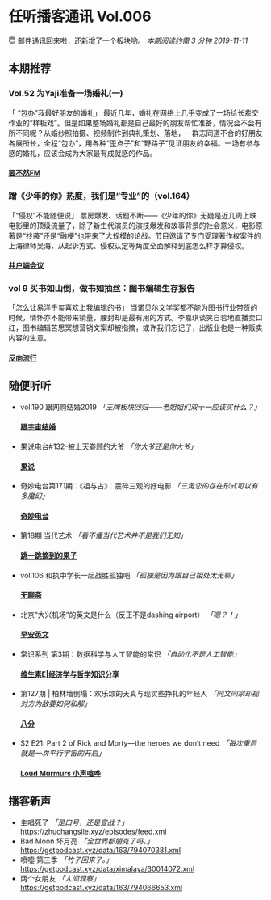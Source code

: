 # 任听播客通讯 Vol.006
😇 邮件通讯回来啦，还新增了一个板块哟。
_本期阅读约需 3 分钟_
_2019-11-11_


## 本期推荐

### Vol.52 为Yaji准备一场婚礼(一)
「 “包办”我最好朋友的婚礼」
最近几年，婚礼在网络上几乎变成了一场给长辈交作业的“样板戏”。但是如果整场婚礼都是自己最好的朋友帮忙准备，情况会不会有所不同呢？从婚纱照拍摄、视频制作到典礼策划、落地，一群志同道不合的好朋友各展所长，全程“包办”，用各种“歪点子”和“野路子”见证朋友的幸福。一场有参与感的婚礼，应该会成为大家最有成就感的作品。
#### [要不然FM](http://rss.lizhi.fm/rss/127504986.xml)

### 蹭《少年的你》热度，我们是“专业”的（vol.164）
「“侵权”不能随便说」
票房爆发、话题不断——《少年的你》无疑是近几周上映电影里的顶级流量了，除了新生代演员的演技爆发和故事背景的社会意义，电影原著是“抄袭”还是“融梗”也带来了大规模的论战。节目邀请了专门受理著作权案件的上海律师吴海，从起诉方式、侵权认定等角度全面解释到底怎么样才算侵权。
#### [井户端会议](http://rss.kaolafm.com/MZ_RSS/rss/1100000046155/album.xml)

### vol 9 买书如山倒，做书如抽丝：图书编辑生存报告
「怎么让易洋千玺喜欢上我编辑的书」
当诺贝尔文学奖都不能为图书行业带货的时候，情怀亦不能带来销量，腰封却是最有用的方式。李嘉琪谈笑自若地直播卖口红，图书编辑苦思冥想营销文案却被指摘，或许我们忘记了，出版业也是一种贩卖内容的生意。
#### [反向流行](https://getpodcast.xyz/datas/ximalaya/26684396.xml)


## 随便听听

* vol.190 跟网购结婚2019 _「王牌板块回归——老姐姐们双十一应该买什么？」_
  #### [跟宇宙结婚](http://rss.lizhi.fm/rss/1307862.xml)
* 果说电台#132-被上天眷顾的大爷 _「你大爷还是你大爷」_
  #### [果说](http://rss.lizhi.fm/rss/23963.xml)
* 奇妙电台第171期：《祖与占》：震碎三观的好电影 _「三角恋的存在形式可以有多魔幻」_
  #### [奇妙电台](https://getpodcast.xyz/datas/ximalaya/8224043.xml)
* 第18期 当代艺术 _「看不懂当代艺术并不是我们无知」_
  #### [跳一跳摘到的果子](https://getpodcast.xyz/datas/ximalaya/21924131.xml)
* vol.106 和执中学长一起战胜孤独吧 _「孤独是因为跟自己相处太无聊」_
  #### [无聊斋](https://getpodcast.xyz/datas/ximalaya/14302859.xml)
* 北京“大兴机场”的英文是什么（反正不是dashing airport） _「嗯？！」_
  #### [早安英文](https://getpodcast.xyz/datas/ximalaya/3373990.xml)
* 常识系列 第3期：数据科学与人工智能的常识 _「自动化不是人工智能」_
  #### [维生素E|经济学与哲学知识分享](https://getpodcast.xyz/datas/ximalaya/19758469.xml)
* 第127期 | 柏林墙倒塌：欢乐颂的天真与现实些挣扎的年轻人  _「同文同宗却视对方为敌要如何和解」_
  #### [八分](https://api.vistopia.com.cn/rss/program/11.xml)
* S2 E21: Part 2 of Rick and Morty––the heroes we don’t need  _「每次重启就是一次平行宇宙的开启」_
  #### [Loud Murmurs 小声喧哗](https://feeds.buzzsprout.com/258327.rss)


## 播客新声

* 主唱死了 _「是口号，还是宣战？」_
  https://zhuchangsile.xyz/episodes/feed.xml
* Bad Moon 坏月亮 _「全世界都朋克了吗。」_
  https://getpodcast.xyz/data/163/794070381.xml
* 喷嚏 第三季 _「竹子回来了。」_
  https://getpodcast.xyz/data/ximalaya/30014072.xml
* 两个女朋友 _「人间观察」_
  https://getpodcast.xyz/data/163/794066653.xml
